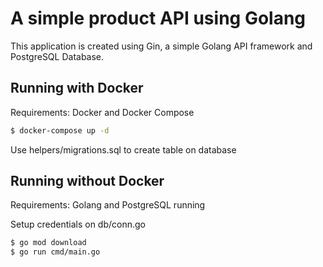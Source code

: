 # A simple product API using Golang

This application is created using Gin, a simple Golang API framework and PostgreSQL Database.

## Running with Docker

Requirements: Docker and Docker Compose

```bash
$ docker-compose up -d
```

Use helpers/migrations.sql to create table on database

## Running without Docker

Requirements: Golang and PostgreSQL running

Setup credentials on db/conn.go

```bash
$ go mod download
$ go run cmd/main.go
```
